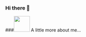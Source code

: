 ### Hi there 👋

<!--
**CancuiW/CancuiW** is a ✨ _special_ ✨ repository because its `README.md` (this file) appears on your GitHub profile.

Here are some ideas to get you started:

- 🔭 I’m currently working on ...
- 🌱 I’m currently learning ...
- 👯 I’m looking to collaborate on ...
- 🤔 I’m looking for help with ...
- 💬 Ask me about ...
- 📫 How to reach me: ...
- 😄 Pronouns: ...
- ⚡ Fun fact: ...
-->
###<img src="https://media.giphy.com/media/VgCDAzcKvsR6OM0uWg/giphy.gif" width="50"> A little more about me...  
